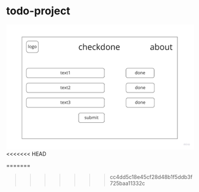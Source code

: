 # todo-project


![waerframe](Low%20Fidelity%20Wireframes%20Template.jpg)
<<<<<<< HEAD

=======
>>>>>>> cc4dd5c18e45cf28d48b1f5ddb3f725baa11332c
